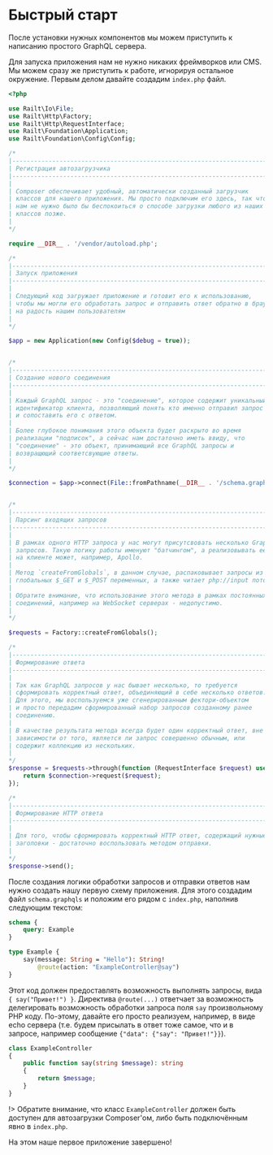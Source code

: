 # Быстрый старт

После установки нужных компонентов мы можем приступить к написанию 
простого GraphQL сервера.

Для запуска приложения нам не нужно никаких фреймворков или CMS. 
Мы можем сразу же приступить к работе, игнорируя остальное окружение.
Первым делом давайте создадим `index.php` файл.

```php
<?php

use Railt\Io\File;
use Railt\Http\Factory;
use Railt\Http\RequestInterface;
use Railt\Foundation\Application;
use Railt\Foundation\Config\Config;

/*
|--------------------------------------------------------------------------
| Регистрация автозагрузчика
|--------------------------------------------------------------------------
|
| Composer обеспечивает удобный, автоматически созданный загрузчик
| классов для нашего приложения. Мы просто подключим его здесь, так что
| нам не нужно было бы беспокоиться о способе загрузки любого из наших
| классов позже.
|
*/

require __DIR__ . '/vendor/autoload.php';

/*
|--------------------------------------------------------------------------
| Запуск приложения
|--------------------------------------------------------------------------
|
| Следующий код загружает приложение и готовит его к использованию, 
| чтобы мы могли его обработать запрос и отправить ответ обратно в браузер 
| на радость нашим пользователям
|
*/

$app = new Application(new Config($debug = true));


/*
|--------------------------------------------------------------------------
| Создание нового соединения
|--------------------------------------------------------------------------
|
| Каждый GraphQL запрос - это "соединение", которое содержит уникальный 
| идентификатор клиента, позволяющий понять кто именно отправил запрос
| и сопоставить его с ответом. 
|
| Более глубокое понимания этого объекта будет раскрыто во время 
| реализации "подписок", а сейчас нам достаточно иметь ввиду, что 
| "соединение" - это объект, принимающий все GraphQL запросы и 
| возвращющий соответсвующие ответы.
|
*/

$connection = $app->connect(File::fromPathname(__DIR__ . '/schema.graphqls'));


/*
|--------------------------------------------------------------------------
| Парсинг входящих запросов
|--------------------------------------------------------------------------
|
| В рамках одного HTTP запроса у нас могут присутсвовать несколько GraphQL 
| запросов. Такую логику работы именуют "батчингом", а реализовывать её 
| на клиенте может, например, Apollo.
|
| Метод `createFromGlobals`, в данном случае, распаковывает запросы из 
| глобальных $_GET и $_POST переменных, а также читает php://input поток. 
|
| Обратите внимание, что использование этого метода в рамках постоянных
| соединений, например на WebSocket серверах - недопустимо.
|
*/

$requests = Factory::createFromGlobals();

/*
|--------------------------------------------------------------------------
| Формирование ответа
|--------------------------------------------------------------------------
|
| Так как GraphQL запросов у нас бывает несколько, то требуется 
| сформировать корректный ответ, объединяющий в себе несколько ответов.
| Для этого, мы воспользуемся уже сгенерированным фектори-объектом
| и просто передадим сформированный набор запросов созданному ранее 
| соединению.
|
| В качестве результата метода всегда будет один корректный ответ, вне 
| зависимости от того, является ли запрос совершенно обычным, или
| содержит коллекцию из нескольких.
|
*/
$response = $requests->through(function (RequestInterface $request) use ($connection) {
    return $connection->request($request);
});

/*
|--------------------------------------------------------------------------
| Формирование HTTP ответа
|--------------------------------------------------------------------------
|
| Для того, чтобы сформировать корректный HTTP ответ, содержащий нужные 
| заголовки - достаточно воспользовать методом отправки.
|
*/
$response->send();
```

После создания логики обработки запросов и отправки ответов нам 
нужно создать нашу первую схему приложения. Для этого создадим 
файл `schema.graphqls` и положим его рядом с `index.php`, наполнив 
следующим текстом:

```graphql
schema {
    query: Example
}

type Example {
    say(message: String = "Hello"): String!
        @route(action: "ExampleController@say")
}
```

Этот код должен предоставлять возможность выполнять запросы, вида `{ say("Привет!") }`.
Директива `@route(...)` ответчает за возможность делегировать возможность 
обработки запроса поля `say` произвольному PHP коду. По-этому, давайте его просто 
реализуем, например, в виде echo сервера (т.е. будем присылать в ответ тоже 
самое, что и в запросе, например сообщение `{"data": {"say": "Привет!"}}`).

```php
class ExampleController
{
    public function say(string $message): string
    {
        return $message;
    }
}
```

!> Обратите внимание, что класс `ExampleController` должен быть 
доступен для автозагрузки Composer'ом, либо быть подключённым явно в `index.php`.

На этом наше первое приложение завершено!
